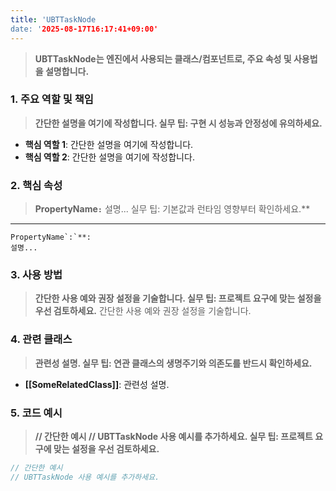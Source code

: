 ```yaml
---
title: 'UBTTaskNode
date: '2025-08-17T16:17:41+09:00'
---
```




> **UBTTaskNode는 엔진에서 사용되는 클래스/컴포넌트로, 주요 속성 및 사용법을 설명합니다.**

### **1. 주요 역할 및 책임**
> **간단한 설명을 여기에 작성합니다. 실무 팁: 구현 시 성능과 안정성에 유의하세요.**
* **핵심 역할 1**:
	간단한 설명을 여기에 작성합니다.
* **핵심 역할 2**:
	간단한 설명을 여기에 작성합니다.

### **2. 핵심 속성**
> **PropertyName`:`** 설명... 실무 팁: 기본값과 런타임 영향부터 확인하세요.**
* **
	PropertyName`:`**:
	설명...

### **3. 사용 방법**
> **간단한 사용 예와 권장 설정을 기술합니다. 실무 팁: 프로젝트 요구에 맞는 설정을 우선 검토하세요.**
간단한 사용 예와 권장 설정을 기술합니다.

### **4. 관련 클래스**
> **관련성 설명. 실무 팁: 연관 클래스의 생명주기와 의존도를 반드시 확인하세요.**
* **[[SomeRelatedClass]]**:
	관련성 설명.

### **5. 코드 예시**


> **// 간단한 예시 // UBTTaskNode 사용 예시를 추가하세요. 실무 팁: 프로젝트 요구에 맞는 설정을 우선 검토하세요.**
```cpp
// 간단한 예시
// UBTTaskNode 사용 예시를 추가하세요.
```
